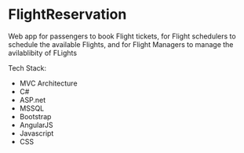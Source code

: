 # FlightReservation

Web app for passengers to book Flight tickets, for Flight schedulers to schedule the available Flights, and for Flight Managers to manage the avilablibity of FLights

Tech Stack:
* MVC Architecture
* C#
* ASP.net
* MSSQL
* Bootstrap
* AngularJS
* Javascript
* CSS
